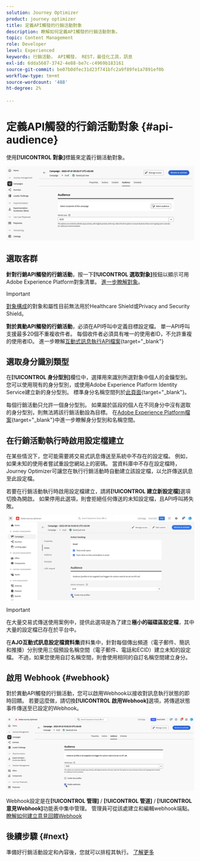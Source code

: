 ```yaml
---
solution: Journey Optimizer
product: journey optimizer
title: 定義API觸發的行銷活動對象
description: 瞭解如何定義API觸發的行銷活動對象。
topic: Content Management
role: Developer
level: Experienced
keywords: 行銷活動， API觸發， REST，最佳化工具，訊息
exl-id: 6dda5687-3742-4e88-be7c-c4969b183161
source-git-commit: be07b0dfec31d23f741bfc2a9f89fe1a7891ef0b
workflow-type: tm+mt
source-wordcount: '488'
ht-degree: 2%

---
```


# 定義API觸發的行銷活動對象 {#api-audience}

使用&#x200B;**[!UICONTROL 對象]**&#x200B;標籤來定義行銷活動對象。

![](assets/campaign-audience.png)

## 選取客群

**針對行銷API觸發的行銷活動**，按一下&#x200B;**[!UICONTROL 選取對象]**&#x200B;按鈕以顯示可用Adobe Experience Platform對象清單。 [進一步瞭解對象](../audience/about-audiences.md)。

>[!IMPORTANT]
>
>[對象構成](../audience/get-started-audience-orchestration.md)的對象和屬性目前無法用於Healthcare Shield或Privacy and Security Shield。

**對於異動API觸發的行銷活動**，必須在API呼叫中定義目標設定檔。 單一API呼叫支援最多20個不重複收件者。 每個收件者必須具有唯一的使用者ID，不允許重複的使用者ID。 進一步瞭解[互動式訊息執行API檔案](https://developer.adobe.com/journey-optimizer-apis/references/messaging/#tag/execution/operation/postIMUnitaryMessageExecution){target="_blank"}

## 選取身分識別類型

在&#x200B;**[!UICONTROL 身分型別]**&#x200B;欄位中，選擇用來識別所選對象中個人的金鑰型別。 您可以使用現有的身分型別，或使用Adobe Experience Platform Identity Service建立新的身分型別。 標準身分名稱空間列於[此頁面](https://experienceleague.adobe.com/zh-hant/docs/experience-platform/identity/features/namespaces#standard){target="_blank"}。

每個行銷活動只允許一個身分型別。 如果屬於區段的個人在不同身分中沒有選取的身分型別，則無法將該行銷活動設為目標。 在[Adobe Experience Platform檔案](https://experienceleague.adobe.com/docs/experience-platform/identity/home.html?lang=zh-Hant){target="_blank"}中進一步瞭解身分型別和名稱空間。

## 在行銷活動執行時啟用設定檔建立

在某些情況下，您可能需要將交易式訊息傳送至系統中不存在的設定檔。 例如，如果未知的使用者嘗試重設您網站上的密碼。 當資料庫中不存在設定檔時，Journey Optimizer可讓您在執行行銷活動時自動建立該設定檔，以允許傳送訊息至此設定檔。

若要在行銷活動執行時啟用設定檔建立，請將&#x200B;**[!UICONTROL 建立新設定檔]**&#x200B;選項切換為開啟。 如果停用此選項，則會拒絕任何傳送的未知設定檔，且API呼叫將失敗。

![](assets/api-triggered-create-profile.png)

>[!IMPORTANT]
>
>在大量交易式傳送使用案例中，提供此選項是為了建立&#x200B;**極小的磁碟區設定檔**，其中大量的設定檔已存在於平台中。
>
>在&#x200B;**AJO互動式訊息設定檔資料集**&#x200B;資料集中，針對每個傳出頻道（電子郵件、簡訊和推播）分別使用三個預設名稱空間（電子郵件、電話和ECID）建立未知的設定檔。 不過，如果您使用自訂名稱空間，則會使用相同的自訂名稱空間建立身分。

## 啟用 Webhook {#webhook}

對於異動API觸發的行銷活動，您可以啟用Webhook以接收對訊息執行狀態的即時回饋。 若要這麼做，請切換&#x200B;**[!UICONTROL 啟用Webhook]**&#x200B;選項，將傳遞狀態事件傳送至已設定的Webhook。

![](assets/api-triggered-webhook.png)

Webhook設定是在&#x200B;**[!UICONTROL 管理]** / **[!UICONTROL 管道]** / **[!UICONTROL 意見Webhook]**&#x200B;功能表中集中管理。 管理員可從該處建立和編輯webhook端點。 [瞭解如何建立意見回饋Webhook](../configuration/feedback-webhooks.md)

## 後續步驟 {#next}

準備好行銷活動設定和內容後，您就可以排程其執行。 [了解更多](api-triggered-campaign-schedule.md)
